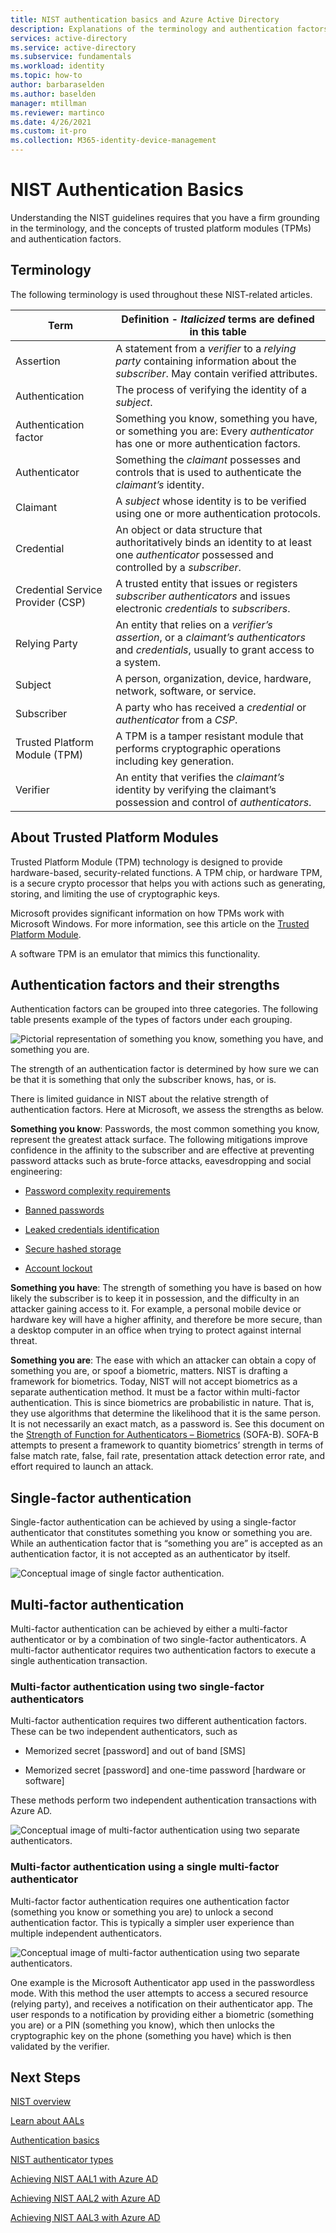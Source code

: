 ```yaml
---
title: NIST authentication basics and Azure Active Directory
description: Explanations of the terminology and authentication factors for NIST.
services: active-directory 
ms.service: active-directory
ms.subservice: fundamentals
ms.workload: identity
ms.topic: how-to
author: barbaraselden
ms.author: baselden
manager: mtillman
ms.reviewer: martinco
ms.date: 4/26/2021
ms.custom: it-pro
ms.collection: M365-identity-device-management
---
```


# NIST Authentication Basics 

Understanding the NIST guidelines requires that you have a firm grounding in the terminology, and the concepts of trusted platform modules (TPMs) and authentication factors.

## Terminology

The following terminology is used throughout these NIST-related articles.

|Term| Definition - *Italicized* terms are defined in this table|
| - | - |
| Assertion| A statement from a *verifier* to a *relying party* containing information about the *subscriber*. May contain verified attributes. |
|Authentication| The process of verifying the identity of a *subject*. |
| Authentication factor| Something you know, something you have, or something you are: Every *authenticator* has one or more authentication factors. |
| Authenticator| Something the *claimant* possesses and controls that is used to authenticate the *claimant’s* identity. |
| Claimant| A *subject* whose identity is to be verified using one or more authentication protocols. |
|Credential| An object or data structure that authoritatively binds an identity to at least one *authenticator* possessed and controlled by a *subscriber*. |
| Credential Service Provider (CSP)| A trusted entity that issues or registers *subscriber authenticators* and issues electronic *credentials* to *subscribers*. |
|Relying Party| An entity that relies on a *verifier’s assertion*, or a *claimant’s authenticators* and *credentials*, usually to grant access to a system. |
|  Subject| A person, organization, device, hardware, network, software, or service. |
| Subscriber| A party who has received a *credential* or *authenticator* from a *CSP*. |
|Trusted Platform Module (TPM)  | A TPM is a tamper resistant module that performs cryptographic operations including key generation. |
|  Verifier| An entity that verifies the *claimant’s* identity by verifying the claimant’s possession and control of *authenticators*. |


## About Trusted Platform Modules 

Trusted Platform Module (TPM) technology is designed to provide hardware-based, security-related functions. A TPM chip, or hardware TPM, is a secure crypto processor that helps you with actions such as generating, storing, and limiting the use of cryptographic keys. 

Microsoft provides significant information on how TPMs work with Microsoft Windows. For more information, see this article on the [Trusted Platform Module](https://docs.microsoft.com/windows/security/information-protection/tpm/trusted-platform-module-top-node). 

A software TPM is an emulator that mimics this functionality. 

 ## Authentication factors and their strengths

Authentication factors can be grouped into three categories. The following table presents example of the types of factors under each grouping.

![Pictorial representation of something you know, something you have, and something you are.](media/nist-authentication-basics/nist-authentication-basics-0.png)

The strength of an authentication factor is determined by how sure we can be that it is something that only the subscriber knows, has, or is.

There is limited guidance in NIST about the relative strength of authentication factors. Here at Microsoft, we assess the strengths as below. 

**Something you know**: Passwords, the most common something you know, represent the greatest attack surface. The following mitigations improve confidence in the affinity to the subscriber and are effective at preventing password attacks such as brute-force attacks, eavesdropping and social engineering:

* [Password complexity requirements](https://www.microsoft.com/research/wp-content/uploads/2016/06/Microsoft_Password_Guidance-1.pdf)

* [Banned passwords](https://docs.microsoft.com/azure/active-directory/authentication/tutorial-configure-custom-password-protection)

* [Leaked credentials identification](https://docs.microsoft.com/azure/active-directory/identity-protection/overview-identity-protection)

* [Secure hashed storage](https://aka.ms/AADDataWhitepaper)

* [Account lockout](https://docs.microsoft.com/azure/active-directory/authentication/howto-password-smart-lockout)

**Something you have**: The strength of something you have is based on how likely the subscriber is to keep it in possession, and the difficulty in an attacker gaining access to it. For example, a personal mobile device or hardware key will have a higher affinity, and therefore be more secure, than a desktop computer in an office when trying to protect against internal threat.

**Something you are**: The ease with which an attacker can obtain a copy of something you are, or spoof a biometric, matters. NIST is drafting a framework for biometrics. Today, NIST will not accept biometrics as a separate authentication method. It must be a factor within multi-factor authentication. This is since biometrics are probabilistic in nature. That is, they use algorithms that determine the likelihood that it is the same person. It is not necessarily an exact match, as a password is. See this document on the [Strength of Function for Authenticators – Biometrics](https://pages.nist.gov/SOFA/SOFA.html) (SOFA-B). SOFA-B attempts to present a framework to quantity biometrics’ strength in terms of false match rate, false, fail rate, presentation attack detection error rate, and effort required to launch an attack. 

## ‎Single-factor authentication

Single-factor authentication can be achieved by using a single-factor authenticator that constitutes something you know or something you are. While an authentication factor that is “something you are” is accepted as an authentication factor, it is not accepted as an authenticator by itself. 

![Conceptual image of single factor authentication.](media/nist-authentication-basics/nist-authentication-basics-1.png)

## Multi-factor authentication

Multi-factor authentication can be achieved by either a multi-factor authenticator or by a combination of two single-factor authenticators. A multi-factor authenticator requires two authentication factors to execute a single authentication transaction.

### Multi-factor authentication using two single-factor authenticators

Multi-factor authentication requires two different authentication factors. These can be two independent authenticators, such as 

* Memorized secret [password] and out of band [SMS]

* Memorized secret [password] and one-time password [hardware or software]

These methods perform two independent authentication transactions with Azure AD.

![Conceptual image of multi-factor authentication using two separate authenticators.](media/nist-authentication-basics/nist-authentication-basics-2.png)


### Multi-factor authentication using a single multi-factor authenticator

Multi-factor factor authentication requires one authentication factor (something you know or something you are) to unlock a second authentication factor. This is typically a simpler user experience than multiple independent authenticators.

![Conceptual image of multi-factor authentication using two separate authenticators.](media/nist-authentication-basics/nist-authentication-basics-3.png)

One example is the Microsoft Authenticator app used in the passwordless mode. With this method the user attempts to access a secured resource (relying party), and receives a notification on their authenticator app. The user responds to a notification by providing either a biometric (something you are) or a PIN (something you know), which then unlocks the cryptographic key on the phone (something you have) which is then validated by the verifier.

## Next Steps 

[NIST overview](nist-overview.md)

[Learn about AALs](nist-about-authenticator-assurance-levels.md)

[Authentication basics](nist-authentication-basics.md)

[NIST authenticator types](nist-authenticator-types.md)

[Achieving NIST AAL1 with Azure AD](nist-authenticator-assurance-level-1)

[Achieving NIST AAL2 with Azure AD](nist-authenticator-assurance-level-2)

[Achieving NIST AAL3 with Azure AD](nist-authenticator-assurance-level-3) 